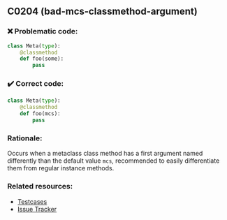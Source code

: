 ## C0204 (bad-mcs-classmethod-argument)

### :x: Problematic code:

```python
class Meta(type):
    @classmethod
    def foo(some):
        pass
```

### :heavy_check_mark: Correct code:

```python
class Meta(type):
    @classmethod
    def foo(mcs):
        pass
```

### Rationale:

Occurs when a metaclass class method has a first argument named differently
than the default value `mcs`, recommended to easily differentiate them from regular
instance methods.

### Related resources:

- [Testcases](https://github.com/PyCQA/pylint/blob/master/tests/input/func_first_arg.py)
- [Issue Tracker](https://github.com/PyCQA/pylint/issues?q=is%3Aissue+%22bad-mcs-classmethod-argument%22+OR+%22C0204%22)
